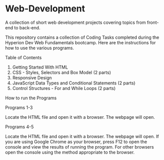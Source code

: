# Web-Development
A collection of short web development projects covering topics from front-end to back-end.

This repository contains a collection of Coding Tasks completed during the Hyperion Dev Web Fundamentals bootcamp. Here are the instructions for how to use the various programs.

Table of Contents

1. Getting Started With HTML
2. CSS - Styles, Selectors and Box Model (2 parts)
3. Responsive Design
4. JavaScript Data Types and Conditional Statements (2 parts)
5. Control Structures - For and While Loops (2 parts)

How to run the Programs

Programs 1-3

Locate the HTML file and open it with a browser. The webpage will open.

Programs 4-5

Locate the HTML file and open it with a browser. The webpage will open. If you are using Google Chrome as your browser, press F12 to open the console and view the results of running the program. For other browsers open the console using the method appropriate to the browser.
